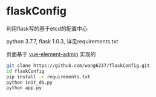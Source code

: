 # flaskConfig
利用flask写的基于etcd的配置中心

python 3.7.7, flask 1.0.3, 详见requirements.txt

页面基于
[vue-element-admin](https://panjiachen.github.io/vue-element-admin-site/zh/)
实现的

```bash
git clone https://github.com/wang6237/flaskConfig.git
cd flaskConfig
pip install -r requirements.txt
python init_db.py
python app.py
```
